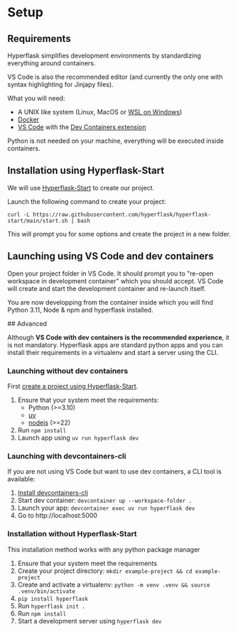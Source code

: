 # Setup

## Requirements

Hyperflask simplifies development environments by standardizing everything around containers.

VS Code is also the recommended editor (and currently the only one with syntax highlighting for Jinjapy files).

What you will need:

- A UNIX like system (Linux, MacOS or [WSL on Windows](https://learn.microsoft.com/en-us/windows/wsl/install))
- [Docker](https://www.docker.com/)
- [VS Code](https://code.visualstudio.com/) with the [Dev Containers extension](https://marketplace.visualstudio.com/items?itemName=ms-vscode-remote.remote-containers)

Python is not needed on your machine, everything will be executed inside containers.

## Installation using Hyperflask-Start

We will use [Hyperflask-Start](https://github.com/hyperflask/hyperflask-start) to create our project.

Launch the following command to create your project:

    curl -L https://raw.githubusercontent.com/hyperflask/hyperflask-start/main/start.sh | bash

This will prompt you for some options and create the project in a new folder.

## Launching using VS Code and dev containers

Open your project folder in VS Code. It should prompt you to "re-open workspace in development container" which you should accept. VS Code will create and start the development container and re-launch itself.

You are now developping from the container inside which you will find Python 3.11, Node & npm and hyperflask installed.

## Advanced

Although **VS Code with dev containers is the recommended experience**, it is not mandatory. Hyperflask apps are standard python apps and you can install their requirements in a virtualenv and start a server using the CLI.

### Launching without dev containers

First [create a project using Hyperflask-Start](#installation-using-hyperflask-start).

1. Ensure that your system meet the requirements:
    - Python (>=3.10)
    - [uv](https://docs.astral.sh/uv/)
    - [nodejs](https://nodejs.org/fr) (>=22)
2. Run `npm install`
3. Launch app using `uv run hyperflask dev`

### Launching with devcontainers-cli

If you are not using VS Code but want to use dev containers, a CLI tool is available:

1. [Install devcontainers-cli](https://github.com/devcontainers/cli#npm-install)
2. Start dev container: `devcontainer up --workspace-folder .`
3. Launch your app: `devcontainer exec uv run hyperflask dev`
3. Go to http://localhost:5000

### Installation without Hyperflask-Start

This installation method works with any python package manager

1. Ensure that your system meet the requirements
2. Create your project directory: `mkdir example-project && cd example-project`
2. Create and activate a virtualenv: `python -m venv .venv && source .venv/bin/activate`
3. `pip install hyperflask`
4. Run `hyperflask init .`
5. Run `npm install`
6. Start a development server using `hyperflask dev`
